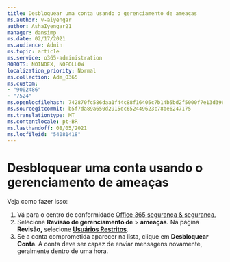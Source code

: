 ```yaml
---
title: Desbloquear uma conta usando o gerenciamento de ameaças
ms.author: v-aiyengar
author: AshaIyengar21
manager: dansimp
ms.date: 02/17/2021
ms.audience: Admin
ms.topic: article
ms.service: o365-administration
ROBOTS: NOINDEX, NOFOLLOW
localization_priority: Normal
ms.collection: Adm_O365
ms.custom:
- "9002486"
- "7524"
ms.openlocfilehash: 742870fc586daa1f44c88f16405c7b14b5bd2f5000f7e13d396ad6d43829acbd
ms.sourcegitcommit: b5f7da89a650d2915dc652449623c78be6247175
ms.translationtype: MT
ms.contentlocale: pt-BR
ms.lasthandoff: 08/05/2021
ms.locfileid: "54081418"
---
```

# <a name="unblock-an-account-by-using-threat-management"></a>Desbloquear uma conta usando o gerenciamento de ameaças

Veja como fazer isso: 

1. Vá para o centro de conformidade [Office 365 segurança & segurança.](https://go.microsoft.com/fwlink/p/?linkid=2077143)
1. Selecione **Revisão de gerenciamento de**  >  **ameaças.** Na página **Revisão,** selecione **[Usuários Restritos](https://go.microsoft.com/fwlink/?linkid=2103514)**.
1. Se a conta comprometida aparecer na lista, clique em **Desbloquear Conta**. A conta deve ser capaz de enviar mensagens novamente, geralmente dentro de uma hora.